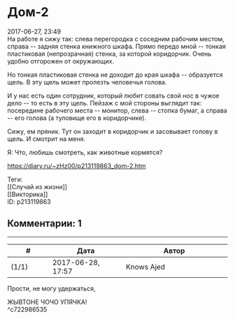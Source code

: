 Дом-2
=====

  
2017-06-27, 23:49  
 На работе я сижу так: слева перегородка с соседним рабочим местом, справа -- задняя стенка книжного шкафа. Прямо передо мной -- тонкая пластиковая (непрозрачная) стенка, за которой коридорчик. Очень удобно отгорожен от окружающих.   
   
 Но тонкая пластиковая стенка не доходит до края шкафа -- образуется щель. В эту щель может пролезть человечья голова.   
   
 И у нас есть один сотрудник, который любит совать свой нос в чужое дело -- то есть в эту щель. Пейзаж с мой стороны выглядит так: посередине рабочего места -- монитор, слева -- стопка бумаг, а справа -- его голова (а туловище его в коридорчике).   
   
 Сижу, ем пряник. Тут он заходит в коридорчик и засовывает голову в щель. И смотрит на меня.   
   
 Я: Что, любишь смотреть, как животные кормятся?   
  
<https://diary.ru/~zHz00/p213119863_dom-2.htm>  
  
Теги:  
[[Случай из жизни]]  
[[Викторика]]  
ID: p213119863  


Комментарии: 1
--------------

  


---



|         #         |              Дата              |                     Автор                     |           ID           |
| --- | --- | --- | --- |
| (1/1) | 2017-06-28, 17:57 | Knows Ajed | c722986535 |

  
 Прости, не могу удержаться,   
   
 ЖЫВТОНЕ ЧОЧО УПЯЧКА!   
 ^c722986535